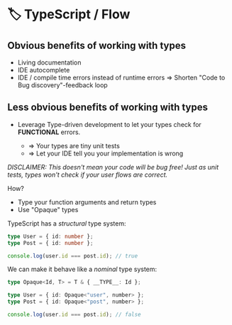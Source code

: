 # 🏷️ TypeScript / Flow

## Obvious benefits of working with types

- Living documentation
- IDE autocomplete
- IDE / compile time errors instead of runtime errors
  => Shorten "Code to Bug discovery"-feedback loop

## Less obvious benefits of working with types

- Leverage Type-driven development to let your types check for **FUNCTIONAL** errors.

  - => Your types are tiny unit tests
  - => Let your IDE tell you your implementation is wrong

_DISCLAIMER: This doesn't mean your code will be bug free!_
_Just as unit tests, types won't check if your user flows are correct._

How?

- Type your function arguments and return types
- Use "Opaque" types

TypeScript has a _structural_ type system:

```typescript
type User = { id: number };
type Post = { id: number };

console.log(user.id === post.id); // true
```

We can make it behave like a _nominal_ type system:

```typescript
type Opaque<Id, T> = T & { __TYPE__: Id };

type User = { id: Opaque<"user", number> };
type Post = { id: Opaque<"post", number> };

console.log(user.id === post.id); // false
```
